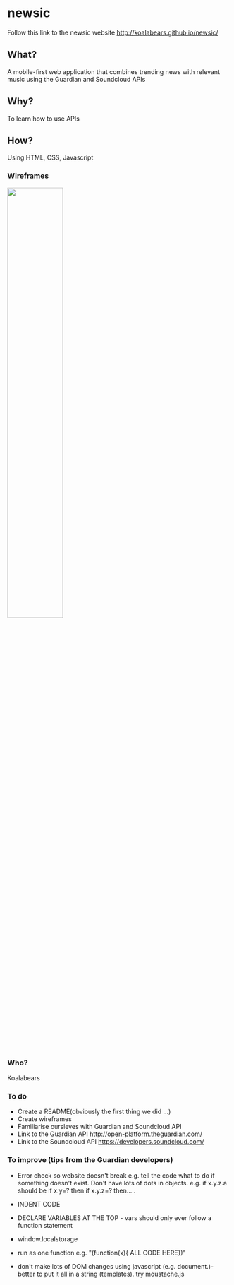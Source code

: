 # newsic

Follow this link to the newsic website http://koalabears.github.io/newsic/

## **What?**  
A mobile-first web application that combines trending news with relevant music using the Guardian and Soundcloud APIs

## **Why?**  
To learn how to use APIs

## **How?**  
Using HTML, CSS, Javascript

### **Wireframes**

<img src = "https://files.gitter.im/foundersandcoders/koalabears/u6b3/WP_20150923_20_19_16_Pro.jpg" width=50%>

### **Who?**
Koalabears

### **To do**
- Create a README(obviously the first thing we did ...)
- Create wireframes
- Familiarise oursleves with Guardian and Soundcloud API
- Link to the Guardian API http://open-platform.theguardian.com/
- Link to the Soundcloud API https://developers.soundcloud.com/

### **To improve (tips from the Guardian developers)**
- Error check so website doesn't break e.g. tell the code what to do if something doesn't exist. Don't have lots of dots in objects. e.g. if x.y.z.a should be if x.y=? then if x.y.z=? then.....

- INDENT CODE

- DECLARE VARIABLES AT THE TOP - vars should only ever follow a function statement

- window.localstorage

- run as one function e.g. "(function(x){ ALL CODE HERE})"

- don't make lots of DOM changes using javascript  (e.g. document.)- better to put it all in a string (templates). try moustache.js
